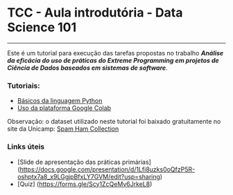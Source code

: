 # TCC - Aula introdutória - Data Science 101
<hr>

Este é um tutorial para execução das tarefas propostas no trabalho _**Análise da eficácia 
do uso de práticas do Extreme Programming em projetos de Ciência de Dados baseados em 
sistemas de software**_.

### Tutoriais:
* [Básicos da linguagem Python](basics/notebooks/PythonBasics.ipynb)
* [Uso da plataforma Google Colab](TutorialGoogleColab.pdf)

Observação: o dataset utilizado neste tutorial foi baixado gratuitamente no site
da Unicamp: [Spam Ham Collection](https://www.dt.fee.unicamp.br/~tiago/smsspamcollection/)

### Links úteis
* [Slide de apresentação das práticas primárias] (https://docs.google.com/presentation/d/1Lfi8uzks0oQfzP5R-oshptx7a8_x9LGgjpBfxLY7GVM/edit?usp=sharing)
* [Quiz] (https://forms.gle/Scy1ZcQeMv6JrkeL8)
